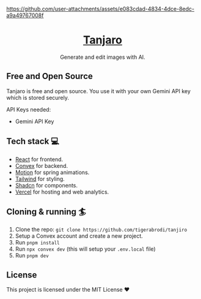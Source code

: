 https://github.com/user-attachments/assets/e083cdad-4834-4dce-8edc-a9a49767008f

<div align="center">
<h1 align="center">
  <a href="https://tanjaro.com/">Tanjaro</a>
</h1>
  <p>
    Generate and edit images with AI.
  </p>
</div>

## Free and Open Source

Tanjaro is free and open source. You use it with your own Gemini API key which is stored securely.

API Keys needed:

- Gemini API Key

## Tech stack 💻

- [React](https://react.dev/) for frontend.
- [Convex](https://www.convex.dev/) for backend.
- [Motion](https://motion.dev/) for spring animations.
- [Tailwind](https://tailwindcss.com/) for styling.
- [Shadcn](https://ui.shadcn.com/) for components.
- [Vercel](https://vercel.com/) for hosting and web analytics.

## Cloning & running 🏄

1. Clone the repo: `git clone https://github.com/tigerabrodi/tanjiro`
2. Setup a Convex account and create a new project.
3. Run `pnpm install`
4. Run `npx convex dev` (this will setup your `.env.local` file)
5. Run `pnpm dev`

## License

This project is licensed under the MIT License ❤️
